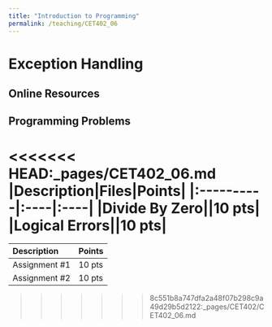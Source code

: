 ```yaml
---
title: "Introduction to Programming"
permalink: /teaching/CET402_06
---
```


# Exception Handling

## Online Resources

## Programming Problems

<<<<<<< HEAD:_pages/CET402_06.md
|Description|Files|Points|
|:----------|:----|:----|
|Divide By Zero||10 pts|
|Logical Errors||10 pts|
=======
| Description   | Points |
| :------------ | :----- |
| Assignment #1 | 10 pts |
| Assignment #2 | 10 pts |
>>>>>>> 8c551b8a747dfa2a48f07b298c9a49d29b5d2122:_pages/CET402/CET402_06.md
